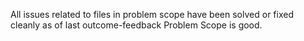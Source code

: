 All issues related to files in problem scope have been solved or fixed cleanly as of last outcome-feedback Problem Scope is good.